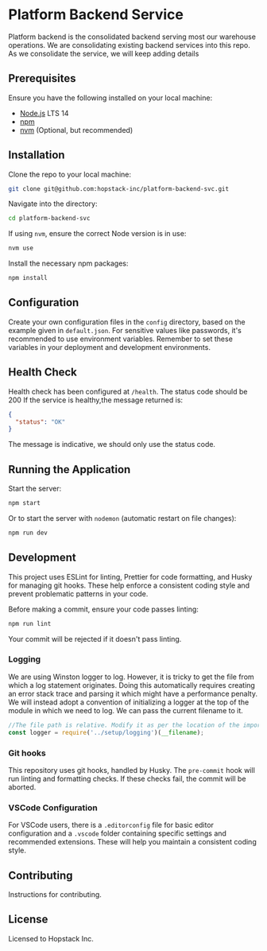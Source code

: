 # Platform Backend Service

Platform backend is the consolidated backend serving most our warehouse operations. We are consolidating existing backend services into this repo. As we consolidate the service, we will keep adding details

## Prerequisites

Ensure you have the following installed on your local machine:

- [Node.js](https://nodejs.org/) LTS 14
- [npm](https://www.npmjs.com/)
- [nvm](https://github.com/nvm-sh/nvm) (Optional, but recommended)

## Installation

Clone the repo to your local machine:

```bash
git clone git@github.com:hopstack-inc/platform-backend-svc.git
```

Navigate into the directory:

```bash
cd platform-backend-svc
```

If using `nvm`, ensure the correct Node version is in use:

```bash
nvm use
```

Install the necessary npm packages:

```bash
npm install
```

## Configuration

Create your own configuration files in the `config` directory, based on the example given in `default.json`. For sensitive values like passwords, it's recommended to use environment variables. Remember to set these variables in your deployment and development environments.

## Health Check

Health check has been configured at `/health`. The status code should be 200
If the service is healthy,the message returned is:

```json
{
  "status": "OK"
}
```

The message is indicative, we should only use the status code.

## Running the Application

Start the server:

```bash
npm start
```

Or to start the server with `nodemon` (automatic restart on file changes):

```bash
npm run dev
```

## Development

This project uses ESLint for linting, Prettier for code formatting, and Husky for managing git hooks. These help enforce a consistent coding style and prevent problematic patterns in your code.

Before making a commit, ensure your code passes linting:

```bash
npm run lint
```

Your commit will be rejected if it doesn't pass linting.

### Logging

We are using Winston logger to log. However, it is tricky to get the file from which a log statement originates. Doing this automatically requires creating an error stack trace and parsing it which might have a performance penalty. We will instead adopt a convention of initializing a logger at the top of the module in which we need to log. We can pass the current filename to it.

```javascript
//The file path is relative. Modify it as per the location of the import
const logger = require('../setup/logging')(__filename);
```

### Git hooks

This repository uses git hooks, handled by Husky. The `pre-commit` hook will run linting and formatting checks. If these checks fail, the commit will be aborted.

### VSCode Configuration

For VSCode users, there is a `.editorconfig` file for basic editor configuration and a `.vscode` folder containing specific settings and recommended extensions. These will help you maintain a consistent coding style.

## Contributing

Instructions for contributing.

## License

Licensed to Hopstack Inc.
